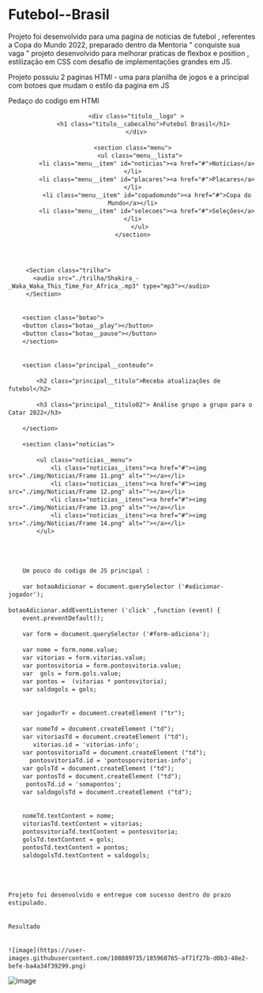 # Futebol--Brasil
Projeto foi desenvolvido para uma pagina de noticias de futebol , referentes a Copa do Mundo 2022, preparado
dentro da Mentoria " conquiste sua vaga " projeto desenvolvido para melhorar praticas de flexbox e position , 
estilização em CSS com desafio de implementações grandes em JS.


Projeto possuiu 2 paginas HTMl - uma para planilha de jogos e a principal com botoes que mudam o estilo da pagina em JS



Pedaço do codigo em HTMl 

<title>Futebol agora</title>
</head>
<header>
 <section class="logo"></section>

      <div class="titulo__logo" >
          <h1 class="titulo__cabecalho">Futebol Brasil</h1>
      </div>

    <section class="menu">
        <ul class="menu__lista">
            <li class="menu__item" id="noticias"><a href="#">Notícias</a></li>
            <li class="menu__item" id="placares"><a href="#">Placares</a></li>
            <li class="menu__item" id="copadomundo"><a href="#">Copa do Mundo</a></li>
            <li class="menu__item" id="selecoes"><a href="#">Seleções</a></li>
        </ul>
    </section>
        
</header>

<body class="body">
    <main class="principal">
      

         <Section class="trilha">
           <audio src="./trilha/Shakira_-_Waka_Waka_This_Time_For_Africa_.mp3" type="mp3"></audio>
         </Section> 


        <section class="botao">
        <button class="botao__play"></button>
        <button class="botao__pause"></button>
        </section>


        <section class="principal__conteudo">
              
            <h2 class="principal__titulo">Receba atualizações de futebol</h2>
             
            <h3 class="principal__titulo02"> Análise grupo a grupo para o Catar 2022</h3>

        </section>
           
        <section class="noticias">
             
            <ul class="noticias__menu">
                <li class="noticias__itens"><a href="#"><img src="./img/Noticias/Frame 11.png" alt=""></a></li>
                <li class="noticias__itens"><a href="#"><img src="./img/Noticias/Frame 12.png" alt=""></a></li>
                <li class="noticias__itens"><a href="#"><img src="./img/Noticias/Frame 13.png" alt=""></a></li>
                <li class="noticias__itens"><a href="#"><img src="./img/Noticias/Frame 14.png" alt=""></a></li>
            </ul>
            
            
            
            
        Um pouco do codigo de JS principal :
        
        var botaoAdicionar = document.querySelector ('#adicionar-jogador');

    botaoAdicionar.addEventListener ('click' ,function (event) {
        event.preventDefault();
        
        var form = document.querySelector ('#form-adiciona');

        var nome = form.nome.value;       
        var vitorias = form.vitorias.value;
        var pontosvitoria = form.pontosvitoria.value;
        var  gols = form.gols.value;
        var pontos =  (vitorias * pontosvitoria);
        var saldogols = gols;


        var jogadorTr = document.createElement ("tr");

        var nomeTd = document.createElement ("td");
        var vitoriasTd = document.createElement ("td");
           vitorias.id = 'vitorias-info';
        var pontosvitoriaTd = document.createElement ("td");
          pontosvitoriaTd.id = 'pontosporvitorias-info';
        var golsTd = document.createElement ("td");
        var pontosTd = document.createElement ("td");
         pontosTd.id = 'somapontos';
        var saldogolsTd = document.createElement ("td");


        nomeTd.textContent = nome;
        vitoriasTd.textContent = vitorias;
        pontosvitoriaTd.textContent = pontosvitoria;
        golsTd.textContent = gols;
        pontosTd.textContent = pontos;
        saldogolsTd.textContent = saldogols;
        
        
        
        
    Projeto foi desenvolvido e entregue com sucesso dentro do prazo estipulado.
    
    
    Resultado 
    
    
    ![image](https://user-images.githubusercontent.com/108889735/185968765-af71f27b-d0b3-48e2-befe-ba4a34f39299.png)




![image](https://user-images.githubusercontent.com/108889735/185968924-8e3f1662-c089-4e30-bc15-86538a255674.png)
